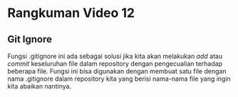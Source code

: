 # Rangkuman Video 12

## Git Ignore

Fungsi .gitignore ini ada sebagai solusi jika kita akan melakukan *add* atau *commit* keseluruhan file dalam repository dengan pengecualian terhadap beberapa file. Fungsi ini bisa digunakan dengan membuat satu file dengan nama .gitignore dalam repository kita yang berisi nama-nama file yang ingin kita abaikan nantinya.
